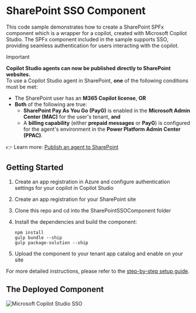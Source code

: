  # SharePoint SSO Component

This code sample demonstrates how to create a SharePoint SPFx component which is a wrapper for a copilot, created with Microsoft Copilot Studio. The SPFx component included in the sample supports SSO, providing seamless authentication for users interacting with the copilot.

> [!IMPORTANT]
> **Copilot Studio agents can now be published directly to SharePoint websites.**  
> To use a Copilot Studio agent in SharePoint, **one** of the following conditions must be met:
> 
> - The SharePoint user has an **M365 Copilot license**, **OR**
> - **Both** of the following are true:
>   - **SharePoint Pay As You Go (PayG)** is enabled in the **Microsoft Admin Center (MAC)** for the user's tenant, **and**
>   - A **billing capability** (either **prepaid messages** or **PayG**) is configured for the agent's environment in the **Power Platform Admin Center (PPAC)**.
> 
> 👉 Learn more: [Publish an agent to SharePoint](https://learn.microsoft.com/en-us/microsoft-copilot-studio/publication-add-bot-to-sharepoint)

## Getting Started

1. Create an app registration in Azure and configure authentication settings for your copilot in Copilot Studio
2. Create an app registration for your SharePoint site
3. Clone this repo and cd into the SharePointSSOComponent folder
4. Install the dependencies and build the component:

    ```shell
    npm install
    gulp bundle --ship
    gulp package-solution --ship
    ```


4. Upload the component to your tenant app catalog and enable on your site

For more detailed instructions, please refer to the [step-by-step setup guide](./SETUP.md).

## The Deployed Component

![Microsoft Copilot Studio SSO](./images/SharePointSSOComponent.png)

